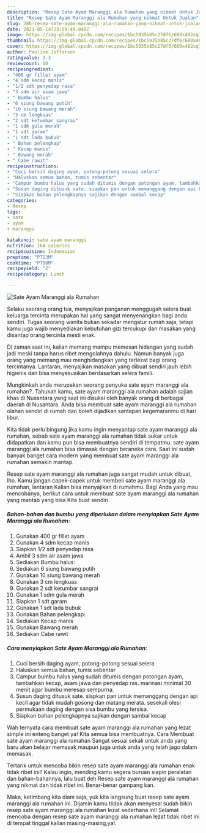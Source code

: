 ```yaml
---
description: "Resep Sate Ayam Maranggi ala Rumahan yang nikmat Untuk Jualan"
title: "Resep Sate Ayam Maranggi ala Rumahan yang nikmat Untuk Jualan"
slug: 286-resep-sate-ayam-maranggi-ala-rumahan-yang-nikmat-untuk-jualan
date: 2021-05-14T23:59:45.840Z
image: https://img-global.cpcdn.com/recipes/1bc5935b85c27df6/680x482cq70/sate-ayam-maranggi-ala-rumahan-foto-resep-utama.jpg
thumbnail: https://img-global.cpcdn.com/recipes/1bc5935b85c27df6/680x482cq70/sate-ayam-maranggi-ala-rumahan-foto-resep-utama.jpg
cover: https://img-global.cpcdn.com/recipes/1bc5935b85c27df6/680x482cq70/sate-ayam-maranggi-ala-rumahan-foto-resep-utama.jpg
author: Pauline Jefferson
ratingvalue: 3.3
reviewcount: 10
recipeingredient:
- "400 gr fillet ayam"
- "4 sdm kecap manis"
- "1/2 sdt penyedap rasa"
- "3 sdm air asam jawa"
- " Bumbu halus"
- "6 siung bawang putih"
- "10 siung bawang merah"
- "3 cm lengkuas"
- "2 sdt ketumbar sangrai"
- "1 sdm gula merah"
- "1 sdt garam"
- "1 sdt lada bubuk"
- " Bahan pelengkap"
- " Kecap manis"
- " Bawang merah"
- " Cabe rawit"
recipeinstructions:
- "Cuci bersih daging ayam, potong-potong sesuai selera"
- "Haluskan semua bahan, tumis sebentar"
- "Campur bumbu halus yang sudah ditumis dengan potongan ayam, tambahkan kecap, asam jawa dan penyedap ras. marinasi minimal 30 menit agar bumbu meresap sempurna."
- "Susun daging ditusuk sate. siapkan pan untuk memanggang dengan api kecil agar tidak mudah gosong dan matang merata. sesekali olesi permukaan daging dengan sisa bumbu yang tersisa."
- "Siapkan bahan pelengkapnya sajikan dengan sambal kecap"
categories:
- Resep
tags:
- sate
- ayam
- maranggi

katakunci: sate ayam maranggi 
nutrition: 164 calories
recipecuisine: Indonesian
preptime: "PT13M"
cooktime: "PT50M"
recipeyield: "2"
recipecategory: Lunch

---
```



![Sate Ayam Maranggi ala Rumahan](https://img-global.cpcdn.com/recipes/1bc5935b85c27df6/680x482cq70/sate-ayam-maranggi-ala-rumahan-foto-resep-utama.jpg)

Selaku seorang orang tua, menyajikan panganan menggugah selera buat keluarga tercinta merupakan hal yang sangat menyenangkan bagi anda sendiri. Tugas seorang  wanita bukan sekadar mengatur rumah saja, tetapi kamu juga wajib menyediakan kebutuhan gizi tercukupi dan masakan yang disantap orang tercinta mesti enak.

Di zaman  saat ini, kalian memang mampu memesan hidangan yang sudah jadi meski tanpa harus ribet mengolahnya dahulu. Namun banyak juga orang yang memang mau menghidangkan yang terlezat bagi orang tercintanya. Lantaran, menyajikan masakan yang dibuat sendiri jauh lebih higienis dan bisa menyesuaikan berdasarkan selera famili. 



Mungkinkah anda merupakan seorang penyuka sate ayam maranggi ala rumahan?. Tahukah kamu, sate ayam maranggi ala rumahan adalah sajian khas di Nusantara yang saat ini disukai oleh banyak orang di berbagai daerah di Nusantara. Anda bisa membuat sate ayam maranggi ala rumahan olahan sendiri di rumah dan boleh dijadikan santapan kegemaranmu di hari libur.

Kita tidak perlu bingung jika kamu ingin menyantap sate ayam maranggi ala rumahan, sebab sate ayam maranggi ala rumahan tidak sukar untuk didapatkan dan kamu pun bisa membuatnya sendiri di tempatmu. sate ayam maranggi ala rumahan bisa dimasak dengan beraneka cara. Saat ini sudah banyak banget cara modern yang membuat sate ayam maranggi ala rumahan semakin mantap.

Resep sate ayam maranggi ala rumahan juga sangat mudah untuk dibuat, lho. Kamu jangan capek-capek untuk membeli sate ayam maranggi ala rumahan, lantaran Kalian bisa menyajikan di rumahmu. Bagi Anda yang mau mencobanya, berikut cara untuk membuat sate ayam maranggi ala rumahan yang mantab yang bisa Kita buat sendiri.

<!--inarticleads1-->

##### Bahan-bahan dan bumbu yang diperlukan dalam menyiapkan Sate Ayam Maranggi ala Rumahan:

1. Gunakan 400 gr fillet ayam
1. Gunakan 4 sdm kecap manis
1. Siapkan 1/2 sdt penyedap rasa
1. Ambil 3 sdm air asam jawa
1. Sediakan  Bumbu halus:
1. Sediakan 6 siung bawang putih
1. Gunakan 10 siung bawang merah
1. Gunakan 3 cm lengkuas
1. Gunakan 2 sdt ketumbar sangrai
1. Gunakan 1 sdm gula merah
1. Siapkan 1 sdt garam
1. Gunakan 1 sdt lada bubuk
1. Gunakan  Bahan pelengkap:
1. Sediakan  Kecap manis
1. Gunakan  Bawang merah
1. Sediakan  Cabe rawit




<!--inarticleads2-->

##### Cara menyiapkan Sate Ayam Maranggi ala Rumahan:

1. Cuci bersih daging ayam, potong-potong sesuai selera
1. Haluskan semua bahan, tumis sebentar
1. Campur bumbu halus yang sudah ditumis dengan potongan ayam, tambahkan kecap, asam jawa dan penyedap ras. marinasi minimal 30 menit agar bumbu meresap sempurna.
1. Susun daging ditusuk sate. siapkan pan untuk memanggang dengan api kecil agar tidak mudah gosong dan matang merata. sesekali olesi permukaan daging dengan sisa bumbu yang tersisa.
1. Siapkan bahan pelengkapnya sajikan dengan sambal kecap




Wah ternyata cara membuat sate ayam maranggi ala rumahan yang lezat simple ini enteng banget ya! Kita semua bisa membuatnya. Cara Membuat sate ayam maranggi ala rumahan Sangat sesuai sekali untuk anda yang baru akan belajar memasak maupun juga untuk anda yang telah jago dalam memasak.

Tertarik untuk mencoba bikin resep sate ayam maranggi ala rumahan enak tidak ribet ini? Kalau ingin, mending kamu segera buruan siapin peralatan dan bahan-bahannya, lalu buat deh Resep sate ayam maranggi ala rumahan yang nikmat dan tidak ribet ini. Benar-benar gampang kan. 

Maka, ketimbang kita diam saja, yuk kita langsung buat resep sate ayam maranggi ala rumahan ini. Dijamin kamu tiidak akan menyesal sudah bikin resep sate ayam maranggi ala rumahan lezat sederhana ini! Selamat mencoba dengan resep sate ayam maranggi ala rumahan lezat tidak ribet ini di tempat tinggal kalian masing-masing,ya!.

